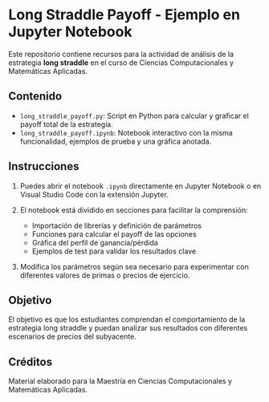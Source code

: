 # Long Straddle Payoff - Ejemplo en Jupyter Notebook

Este repositorio contiene recursos para la actividad de análisis de la estrategia **long straddle** en el curso de Ciencias Computacionales y Matemáticas Aplicadas.

## Contenido

- `long_straddle_payoff.py`: Script en Python para calcular y graficar el payoff total de la estrategia.
- `long_straddle_payoff.ipynb`: Notebook interactivo con la misma funcionalidad, ejemplos de prueba y una gráfica anotada.

## Instrucciones

1. Puedes abrir el notebook `.ipynb` directamente en Jupyter Notebook o en Visual Studio Code con la extensión Jupyter.
2. El notebook está dividido en secciones para facilitar la comprensión:
    - Importación de librerías y definición de parámetros
    - Funciones para calcular el payoff de las opciones
    - Gráfica del perfil de ganancia/pérdida
    - Ejemplos de test para validar los resultados clave

3. Modifica los parámetros según sea necesario para experimentar con diferentes valores de primas o precios de ejercicio.

## Objetivo

El objetivo es que los estudiantes comprendan el comportamiento de la estrategia long straddle y puedan analizar sus resultados con diferentes escenarios de precios del subyacente.

## Créditos

Material elaborado para la Maestría en Ciencias Computacionales y Matemáticas Aplicadas.
